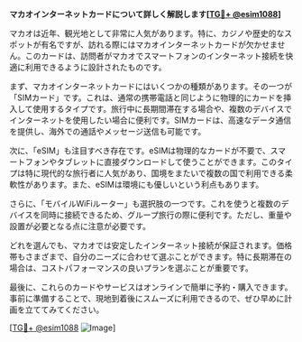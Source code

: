 **マカオインターネットカードについて詳しく解説します[[TG💪+ @esim1088](https://t.me/s/esim1088)]**

マカオは近年、観光地として非常に人気があります。特に、カジノや歴史的なスポットが有名ですが、訪れる際にはマカオインターネットカードが欠かせません。このカードは、訪問者がマカオでスマートフォンのインターネット接続を快適に利用できるように設計されたものです。

まず、マカオインターネットカードにはいくつかの種類があります。その一つが「SIMカード」です。これは、通常の携帯電話と同じように物理的にカードを挿入して使用するタイプです。旅行中に長期間滞在する場合や、複数のデバイスでインターネットを使用したい場合に便利です。SIMカードは、高速なデータ通信を提供し、海外での通話やメッセージ送信も可能です。

次に、「eSIM」も注目すべき存在です。eSIMは物理的なカードが不要で、スマートフォンやタブレットに直接ダウンロードして使うことができます。このタイプは特に現代的な旅行者に人気があり、国境をまたいで複数の国で利用できる柔軟性があります。また、eSIMは環境にも優しいという利点もあります。

さらに、「モバイルWiFiルーター」も選択肢の一つです。これを使うと複数のデバイスを同時に接続できるため、グループ旅行の際に便利です。ただし、重量や設置が必要となる点に注意が必要です。

どれを選んでも、マカオでは安定したインターネット接続が保証されます。価格帯もさまざまで、自分のニーズに合わせて選ぶことができます。特に長期滞在の場合は、コストパフォーマンスの良いプランを選ぶことが重要です。

最後に、これらのカードやサービスはオンラインで簡単に予約・購入できます。事前に準備することで、現地到着後にスムーズに利用できるので、ぜひ早めに計画を立ててみてください。

[[TG💪+ @esim1088](https://t.me/s/esim1088) ![Image](https://i.postimg.cc/Y0z9fWf4/image.png)]